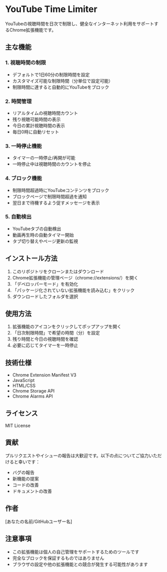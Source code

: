 # YouTube Time Limiter

YouTubeの視聴時間を日次で制限し、健全なインターネット利用をサポートするChrome拡張機能です。

## 主な機能

### 1. 視聴時間の制限
- デフォルトで1日60分の制限時間を設定
- カスタマイズ可能な制限時間（分単位で設定可能）
- 制限時間に達すると自動的にYouTubeをブロック

### 2. 時間管理
- リアルタイムの視聴時間カウント
- 残り視聴可能時間の表示
- 今日の累計視聴時間の表示
- 毎日0時に自動リセット

### 3. 一時停止機能
- タイマーの一時停止/再開が可能
- 一時停止中は視聴時間のカウントを停止

### 4. ブロック機能
- 制限時間超過時にYouTubeコンテンツをブロック
- ブロックページで制限時間超過を通知
- 翌日まで待機するよう促すメッセージを表示

### 5. 自動検出
- YouTubeタブの自動検出
- 動画再生時の自動タイマー開始
- タブ切り替えやページ更新の監視

## インストール方法

1. このリポジトリをクローンまたはダウンロード
2. Chrome拡張機能の管理ページ（chrome://extensions/）を開く
3. 「デベロッパーモード」を有効化
4. 「パッケージ化されていない拡張機能を読み込む」をクリック
5. ダウンロードしたフォルダを選択

## 使用方法

1. 拡張機能のアイコンをクリックしてポップアップを開く
2. 「日次制限時間」で希望の時間（分）を設定
3. 残り時間と今日の視聴時間を確認
4. 必要に応じてタイマーを一時停止

## 技術仕様

- Chrome Extension Manifest V3
- JavaScript
- HTML/CSS
- Chrome Storage API
- Chrome Alarms API

## ライセンス

MIT License

## 貢献

プルリクエストやイシューの報告は大歓迎です。以下の点についてご協力いただけると幸いです：

- バグの報告
- 新機能の提案
- コードの改善
- ドキュメントの改善

## 作者

[あなたの名前/GitHubユーザー名]

## 注意事項

- この拡張機能は個人の自己管理をサポートするためのツールです
- 完全なブロックを保証するものではありません
- ブラウザの設定や他の拡張機能との競合が発生する可能性があります